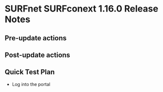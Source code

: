 # SURFnet SURFconext 1.16.0 Release Notes #


Pre-update actions
------------------

Post-update actions
-------------------

Quick Test Plan
---------------

* Log into the portal
